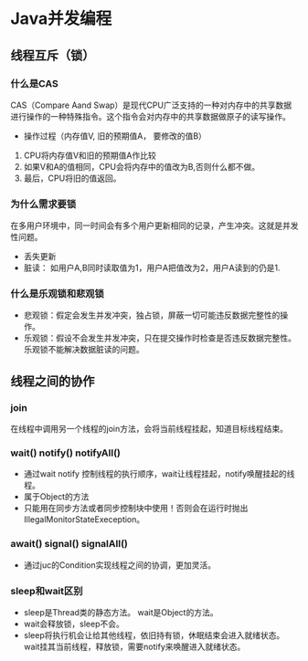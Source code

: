 # Java并发编程

## 线程互斥（锁）

### 什么是CAS
CAS（Compare Aand Swap）是现代CPU广泛支持的一种对内存中的共享数据进行操作的一种特殊指令。这个指令会对内存中的共享数据做原子的读写操作。
- 操作过程（内存值V, 旧的预期值A， 要修改的值B）
1. CPU将内存值V和旧的预期值A作比较
2. 如果V和A的值相同，CPU会将内存中的值改为B,否则什么都不做。
3. 最后，CPU将旧的值返回。

### 为什么需求要锁
在多用户环境中，同一时间会有多个用户更新相同的记录，产生冲突。这就是并发性问题。
- 丢失更新
- 脏读： 如用户A,B同时读取值为1，用户A把值改为2，用户A读到的仍是1.

### 什么是乐观锁和悲观锁
- 悲观锁：假定会发生并发冲突，独占锁，屏蔽一切可能违反数据完整性的操作。
- 乐观锁：假设不会发生并发冲突，只在提交操作时检查是否违反数据完整性。乐观锁不能解决数据脏读的问题。

## 线程之间的协作
### join
在线程中调用另一个线程的join方法，会将当前线程挂起，知道目标线程结束。


### wait() notify() notifyAll()
- 通过wait notify 控制线程的执行顺序，wait让线程挂起，notify唤醒挂起的线程。
- 属于Object的方法
- 只能用在同步方法或者同步控制块中使用！否则会在运行时抛出 IllegalMonitorStateExeception。

### await() signal() signalAll()
- 通过juc的Condition实现线程之间的协调，更加灵活。

### sleep和wait区别
- sleep是Thread类的静态方法。 wait是Object的方法。
- wait会释放锁，sleep不会。
- sleep将执行机会让给其他线程，依旧持有锁，休眠结束会进入就绪状态。wait挂其当前线程，释放锁，需要notify来唤醒进入就绪状态。